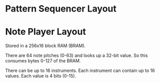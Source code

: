 # Pattern Sequencer Layout

# Note Player Layout

Stored in a 256x16 block RAM (BRAM).

There are 64 note pitches (0-63) and looks up a 32-bit value. So this consumes bytes 0-127 of the BRAM.

There can be up to 16 instruments. Each instrument can contain up to 16 values. Each value is 4 bits (0-15).
